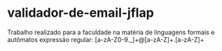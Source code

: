 # validador-de-email-jflap
Trabalho realizado para a faculdade na matéria de linguagens formais e autômatos
expressão regular: [a-zA-Z0-9._]+@[a-zA-Z]+\.[a-zA-Z]+
